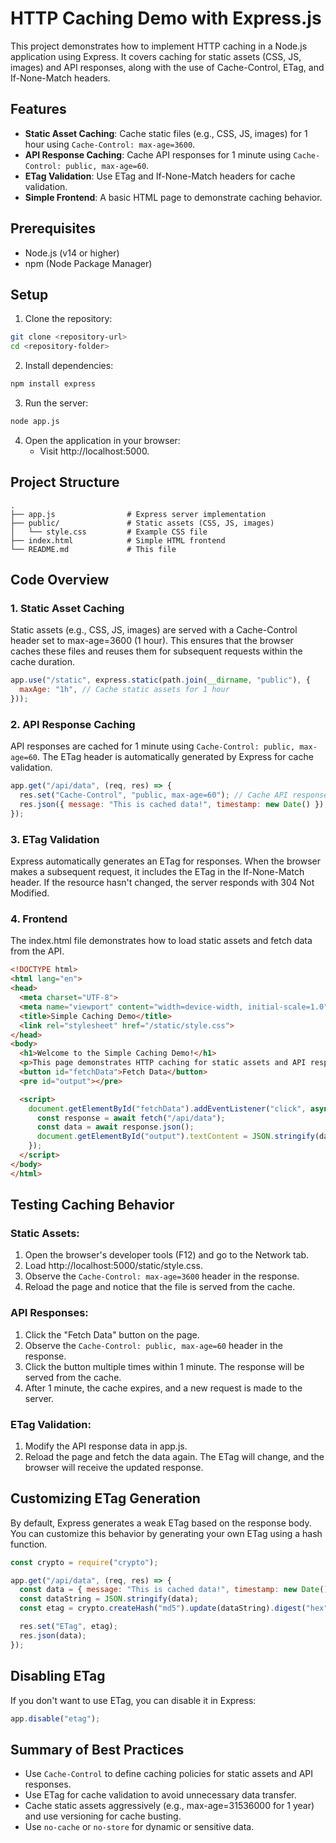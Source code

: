 # HTTP Caching Demo with Express.js

This project demonstrates how to implement HTTP caching in a Node.js application using Express. It covers caching for static assets (CSS, JS, images) and API responses, along with the use of Cache-Control, ETag, and If-None-Match headers.

## Features

- **Static Asset Caching**: Cache static files (e.g., CSS, JS, images) for 1 hour using `Cache-Control: max-age=3600`.
- **API Response Caching**: Cache API responses for 1 minute using `Cache-Control: public, max-age=60`.
- **ETag Validation**: Use ETag and If-None-Match headers for cache validation.
- **Simple Frontend**: A basic HTML page to demonstrate caching behavior.

## Prerequisites

- Node.js (v14 or higher)
- npm (Node Package Manager)

## Setup

1. Clone the repository:
```bash
git clone <repository-url>
cd <repository-folder>
```

2. Install dependencies:
```bash
npm install express
```

3. Run the server:
```bash
node app.js
```

4. Open the application in your browser:
   - Visit http://localhost:5000.

## Project Structure

```
.
├── app.js                # Express server implementation
├── public/               # Static assets (CSS, JS, images)
│   └── style.css         # Example CSS file
├── index.html            # Simple HTML frontend
└── README.md             # This file
```

## Code Overview

### 1. Static Asset Caching

Static assets (e.g., CSS, JS, images) are served with a Cache-Control header set to max-age=3600 (1 hour). This ensures that the browser caches these files and reuses them for subsequent requests within the cache duration.

```javascript
app.use("/static", express.static(path.join(__dirname, "public"), {
  maxAge: "1h", // Cache static assets for 1 hour
}));
```

### 2. API Response Caching

API responses are cached for 1 minute using `Cache-Control: public, max-age=60`. The ETag header is automatically generated by Express for cache validation.

```javascript
app.get("/api/data", (req, res) => {
  res.set("Cache-Control", "public, max-age=60"); // Cache API response for 1 minute
  res.json({ message: "This is cached data!", timestamp: new Date() });
});
```

### 3. ETag Validation

Express automatically generates an ETag for responses. When the browser makes a subsequent request, it includes the ETag in the If-None-Match header. If the resource hasn't changed, the server responds with 304 Not Modified.

### 4. Frontend

The index.html file demonstrates how to load static assets and fetch data from the API.

```html
<!DOCTYPE html>
<html lang="en">
<head>
  <meta charset="UTF-8">
  <meta name="viewport" content="width=device-width, initial-scale=1.0">
  <title>Simple Caching Demo</title>
  <link rel="stylesheet" href="/static/style.css">
</head>
<body>
  <h1>Welcome to the Simple Caching Demo!</h1>
  <p>This page demonstrates HTTP caching for static assets and API responses.</p>
  <button id="fetchData">Fetch Data</button>
  <pre id="output"></pre>

  <script>
    document.getElementById("fetchData").addEventListener("click", async () => {
      const response = await fetch("/api/data");
      const data = await response.json();
      document.getElementById("output").textContent = JSON.stringify(data, null, 2);
    });
  </script>
</body>
</html>
```

## Testing Caching Behavior

### Static Assets:
1. Open the browser's developer tools (F12) and go to the Network tab.
2. Load http://localhost:5000/static/style.css.
3. Observe the `Cache-Control: max-age=3600` header in the response.
4. Reload the page and notice that the file is served from the cache.

### API Responses:
1. Click the "Fetch Data" button on the page.
2. Observe the `Cache-Control: public, max-age=60` header in the response.
3. Click the button multiple times within 1 minute. The response will be served from the cache.
4. After 1 minute, the cache expires, and a new request is made to the server.

### ETag Validation:
1. Modify the API response data in app.js.
2. Reload the page and fetch the data again. The ETag will change, and the browser will receive the updated response.

## Customizing ETag Generation

By default, Express generates a weak ETag based on the response body. You can customize this behavior by generating your own ETag using a hash function.

```javascript
const crypto = require("crypto");

app.get("/api/data", (req, res) => {
  const data = { message: "This is cached data!", timestamp: new Date() };
  const dataString = JSON.stringify(data);
  const etag = crypto.createHash("md5").update(dataString).digest("hex");

  res.set("ETag", etag);
  res.json(data);
});
```

## Disabling ETag

If you don't want to use ETag, you can disable it in Express:

```javascript
app.disable("etag");
```

## Summary of Best Practices

- Use `Cache-Control` to define caching policies for static assets and API responses.
- Use ETag for cache validation to avoid unnecessary data transfer.
- Cache static assets aggressively (e.g., max-age=31536000 for 1 year) and use versioning for cache busting.
- Use `no-cache` or `no-store` for dynamic or sensitive data.

